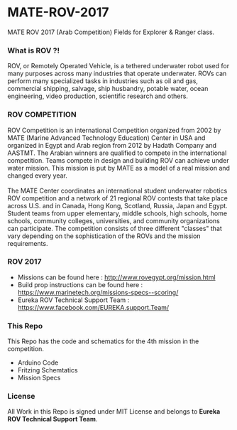 # MATE-ROV-2017
MATE ROV 2017 (Arab Competition) Fields for Explorer &amp; Ranger class.

### What is ROV ?!
ROV, or Remotely Operated Vehicle, is a tethered underwater robot used for many purposes across many industries that operate underwater. ROVs can perform many specialized tasks in industries such as oil and gas, commercial shipping, salvage, ship husbandry, potable water, ocean engineering, video production, scientific research and others.

### ROV COMPETITION
ROV Competition is an international Competition organized from 2002 by MATE (Marine Advanced Technology Education) Center in USA and organized in Egypt and Arab region from 2012 by Hadath Company and AASTMT. The Arabian winners are qualified to compete in the international competition. Teams compete in design and building ROV can achieve under water mission. This mission is put by MATE as a model of a real mission and changed every year.<br/><br/>
The MATE Center coordinates an international student underwater robotics ROV competition and a network of 21 regional ROV contests that take place across U.S. and in Canada, Hong Kong, Scotland, Russia, Japan and Egypt. Student teams from upper elementary, middle schools, high schools, home schools, community colleges, universities, and community organizations can participate. The competition consists of three different "classes" that vary depending on the sophistication of the ROVs and the mission requirements.

### ROV 2017

- Missions can be found here : http://www.rovegypt.org/mission.html
- Build prop instructions can be found here : https://www.marinetech.org/missions-specs--scoring/
- Eureka ROV Technical Support Team : https://www.facebook.com/EUREKA.support.Team/

### This Repo 

This Repo has the code and schematics for the 4th mission in the competition.

- Arduino Code
- Fritzing Schemtatics
- Mission Specs

### License 

All Work in this Repo is signed under MIT License and belongs to **Eureka ROV Technical Support Team**.
